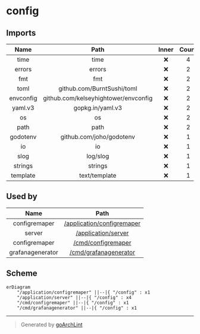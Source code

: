 # config

## Imports

|   Name    |                 Path                 | Inner | Count |
|:---------:|:------------------------------------:|:-----:|:-----:|
|   time    |                 time                 |  ❌   |   4   |
|  errors   |                errors                |  ❌   |   2   |
|    fmt    |                 fmt                  |  ❌   |   2   |
|   toml    |      github.com/BurntSushi/toml      |  ❌   |   2   |
| envconfig | github.com/kelseyhightower/envconfig |  ❌   |   2   |
|  yaml.v3  |           gopkg.in/yaml.v3           |  ❌   |   2   |
|    os     |                  os                  |  ❌   |   2   |
|   path    |                 path                 |  ❌   |   2   |
| godotenv  |       github.com/joho/godotenv       |  ❌   |   1   |
|    io     |                  io                  |  ❌   |   1   |
|   slog    |               log/slog               |  ❌   |   1   |
|  strings  |               strings                |  ❌   |   1   |
| template  |            text/template             |  ❌   |   1   |

## Used by

|       Name       |                            Path                            |
|:----------------:|:----------------------------------------------------------:|
|  configremaper   | [/application/configremaper](application/configremaper.md) |
|      server      |        [/application/server](application/server.md)        |
|  configremaper   |         [/cmd/configremaper](cmd/configremaper.md)         |
| grafanagenerator |      [/cmd/grafanagenerator](cmd/grafanagenerator.md)      |

## Scheme

```mermaid
erDiagram
    "/application/configremaper" ||--|{ "/config" : x1
    "/application/server" ||--|{ "/config" : x4
    "/cmd/configremaper" ||--|{ "/config" : x1
    "/cmd/grafanagenerator" ||--|{ "/config" : x1
```

---

> Generated by [goArchLint](https://github.com/gbh007/goarchlint)
